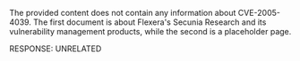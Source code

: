 The provided content does not contain any information about CVE-2005-4039. The first document is about Flexera's Secunia Research and its vulnerability management products, while the second is a placeholder page.

RESPONSE: UNRELATED